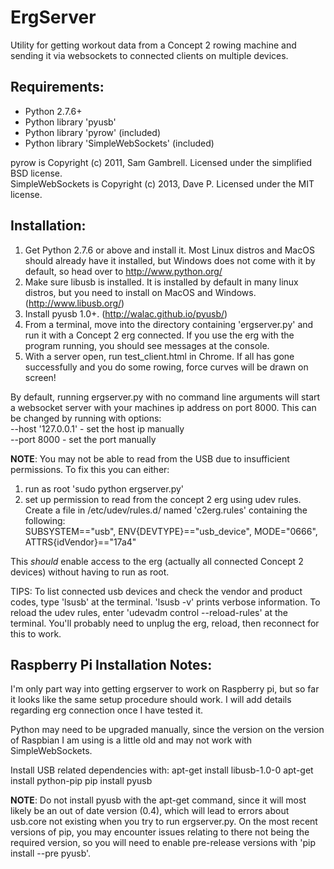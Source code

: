 ErgServer
=========

Utility for getting workout data from a Concept 2 rowing machine and sending it via websockets to connected clients on multiple devices.


Requirements:
-------------

+ Python 2.7.6+
+ Python library 'pyusb'
+ Python library 'pyrow' (included)
+ Python library 'SimpleWebSockets' (included)

pyrow is Copyright (c) 2011, Sam Gambrell. Licensed under the simplified BSD license.<br>
SimpleWebSockets is Copyright (c) 2013, Dave P. Licensed under the MIT license.

Installation:
-------------
1. Get Python 2.7.6 or above and install it. Most Linux distros and MacOS should already have it installed, but Windows does not come with it by default, so head over to http://www.python.org/
2. Make sure libusb is installed. It is installed by default in many linux distros, but you need to install on MacOS and Windows. (http://www.libusb.org/)
3. Install pyusb 1.0+. (http://walac.github.io/pyusb/)
4. From a terminal, move into the directory containing 'ergserver.py' and run it with a Concept 2 erg connected. If you use the erg with the program running, you should see messages at the console.
5. With a server open, run test_client.html in Chrome. If all has gone successfully and you do some rowing, force curves will be drawn on screen!

By default, running ergserver.py with no command line arguments will start a websocket server with your machines ip address on port 8000. This can be changed by running with options:<br>
--host '127.0.0.1' - set the host ip manually<br>
--port 8000 - set the port manually

**NOTE**: You may not be able to read from the USB due to insufficient permissions. To fix this you can either:

1. run as root 'sudo python ergserver.py'
2. set up permission to read from the concept 2 erg using udev rules.<br>
Create a file in /etc/udev/rules.d/ named 'c2erg.rules' containing the following:<br>
SUBSYSTEM=="usb", ENV{DEVTYPE}=="usb_device", MODE="0666", ATTRS{idVendor}=="17a4"

This *should* enable access to the erg (actually all connected Concept 2 devices) without having to run as root.

TIPS: To list connected usb devices and check the vendor and product codes, type 'lsusb' at the terminal.
'lsusb -v' prints verbose information.
To reload the udev rules, enter 'udevadm control --reload-rules' at the terminal. You'll probably need to unplug the erg, reload, then reconnect for this to work.

Raspberry Pi Installation Notes:
--------------------------------
I'm only part way into getting ergserver to work on Raspberry pi, but so far it looks like the same setup procedure should work. I will add details regarding erg connection once I have tested it.

Python may need to be upgraded manually, since the version on the version of Raspbian I am using is a little old and may not work with SimpleWebSockets.

Install USB related dependencies with:
apt-get install libusb-1.0-0
apt-get install python-pip
pip install pyusb

**NOTE**: Do not install pyusb with the apt-get command, since it will most likely be an out of date version (0.4), which will lead to errors about usb.core not existing when you try to run ergserver.py. On the most recent versions of pip, you may encounter issues relating to there not being the required version, so you will need to enable pre-release versions with 'pip install --pre pyusb'.
